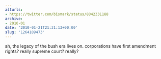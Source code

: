 ```yaml
---
alturls:
- https://twitter.com/bismark/status/8042331188
archive:
- 2010-01
date: '2010-01-21T21:31:13+00:00'
slug: '1264109473'
---
```


ah, the legacy of the bush era lives on. corporations have first amendment rights? really supreme court? really?

